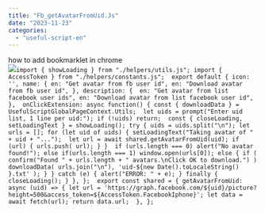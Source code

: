 ```yaml
---
title: "Fb_getAvatarFromUid.Js"
date: "2023-11-23"
categories: 
  - "useful-script-en"
---
```


how to add bookmarklet in chrome  
![](https://camo.githubusercontent.com/5f21e427a7d3ee887313a4f9b1ab033e6462db47ca299bf3f7e2d81a0ce854bd/68747470733a2f2f696d672e7765626e6f74732e636f6d2f323031392f30342f447261672d616e642d44726f702d4c696e6b732d696e2d4368726f6d652e706e67)`import { showLoading } from "./helpers/utils.js"; import { AccessToken } from "./helpers/constants.js";  export default { icon: '', name: { en: "Get avatar from fb user id", en: "Download avatar from fb user id", }, description: {  en: "Get avatar from list facebook user ids", en: "Download avatar from list facebook user id",  },  onClickExtension: async function() { const { downloadData } = UsefulScriptGlobalPageContext.Utils;  let uids = prompt("Enter uid list, 1 line per uid:"); if (!uids) return;  const { closeLoading, setLoadingText } = showLoading(); try { uids = uids.split("\n"); let urls = []; for (let uid of uids) { setLoadingText("Taking avatar of " + uid + "...");  let url = await shared.getAvatarFromUid(uid); if (url) { urls.push( url); } }  if (urls.length === 0) alert("No avatar found!"); else if(urls.length === 1) window.open(urls[0]); else { if ( confirm("Found " + urls.length + " avatars.\nClick OK to download.") ) downloadData( urls.join("\n"), 'uid-${new Date().toLocaleString() }.txt' ); } } catch (e) { alert("ERROR: " + e); } finally { closeLoading(); } }, };  export const shared = { getAvatarFromUid: async (uid) => { let url = 'https://graph.facebook.com/${uid}/picture?height=500&access_token=${AccessToken.FacebookIphone}'; let data = await fetch(url); return data.url;  }, };`

